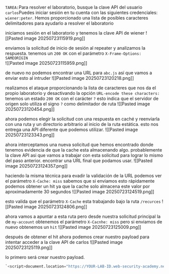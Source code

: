 `TAREA:`Para resolver el laboratorio, busque la clave API del usuario `carlos`Puedes iniciar sesión en tu cuenta con las siguientes credenciales: `wiener:peter`. Hemos proporcionado una lista de posibles caracteres delimitadores para ayudarlo a resolver el laboratorio

iniciamos sesión en el laboratorio y tenemos la clave API de wiener
![[Pasted image 20250723115919.png]]

enviamos la solicitud de inicio de sesión al repeater y analizamos la respuesta. tenemos un `200 OK` con el parámetro `X-Frame-Options: SAMEORIGIN`  
![[Pasted image 20250723115959.png]]

de nuevo no podemos encontrar una URL para `abc.js` así que vamos a enviar esto al intruder
![[Pasted image 20250723120218.png]]

realizamos el ataque proporcionando la lista de caracteres que nos da el propio laboratorio y desactivando la opción `URL-encode these characters:` tenemos un estado `200 OK` con el carácter `?` esto indica que el servidor de origen solo utiliza el signo `?` como delimitador de ruta 
![[Pasted image 20250723120454.png]]

ahora podemos elegir la solicitud con una respuesta en caché y reenviarla con una ruta y un directorio arbitrario al inicio de la ruta estática. esto nos entrega una API diferente que podemos utilizar.
![[Pasted image 20250723123343.png]]

ahora interceptamos una nueva solicitud que hemos encontrado donde tenemos evidencia de que la cache esta almacenando algo. probablemente la clave API asi que vamos a trabajar con esta solicitud para lograr lo mismo del paso anterior. encontrar una URL final que podamos usar.
![[Pasted image 20250723124357.png]]

haciendo la misma técnica para evadir la validación de la URL podemos ver el parámetro `X-Cache: miss` sabemos que si enviamos esto rápidamente podemos obtener un hit ya que la cache solo almacena este valor por aproximadamente 30 segundos 
![[Pasted image 20250723124519.png]]

esto valida que el parámetro `X-Cache` esta trabajando bajo la ruta `/recurces`
![[Pasted image 20250723124806.png]]

ahora vamos a apuntar a esta ruta pero desde nuestra solicitud principal la de `my-account` obtenemos el parámetro `X-Cacnhe: miss` pero si enviamos de nuevo obtenemos un `hit` 
![[Pasted image 20250723125009.png]]

después de obtener el hit ahora podemos crear nuestro payload para intentar acceder a la clave API de carlos
![[Pasted image 20250723125119.png]]

lo primero será crear nuestro payload.

```python
`<script>document.location="https://YOUR-LAB-ID.web-security-academy.net/resources/..%2fmy-account?wcd"</script>`
```

